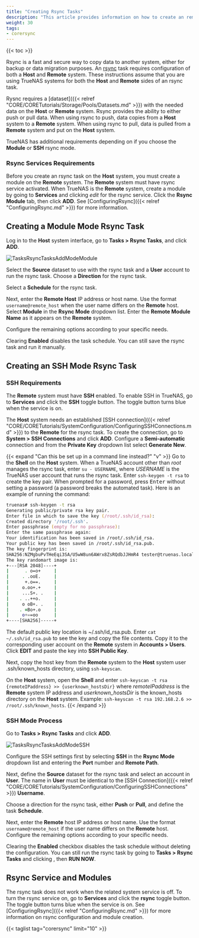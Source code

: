 ```yaml
---
title: "Creating Rsync Tasks"
description: "This article provides information on how to create an remote sync (rsync) task on your TrueNAS."
weight: 30
tags:
- corersync
---
```


{{< toc >}}

Rsync is a fast and secure way to copy data to another system, either for backup or data migration purposes.
An [rsync](https://rsync.samba.org/) task requires configuration of both a **Host** and **Remote** system. These instructions assume that you are using TrueNAS systems for both the **Host** and **Remote** sides of an rsync task.

Rysnc requires a [dataset]({{< relref "CORE/CORETutorials/Storage/Pools/Datasets.md" >}}) with the needed data on the **Host** or **Remote** system.
Rsync provides the ability to either push or pull data.
When using rsync to push, data copies from a **Host** system to a **Remote** system.
When using rsync to pull, data is pulled from a **Remote** system and put on the **Host** system.

TrueNAS has additional requirements depending on if you choose the **Module** or **SSH** rsync mode.

### Rsync Services Requirements

Before you create an rsync task on the **Host** system, you must create a module on the **Remote** system. The **Remote** system must have rsync service activated. 
When TrueNAS is the **Remote** system, create a module by going to **Services** and clicking <i class="material-icons" aria-hidden="true" title="edit">edit</i> for the rsync service. Click the **Rsync Module** tab, then click **ADD**. See [ConfiguringRsync]({{< relref "ConfiguringRsync.md" >}}) for more information.

## Creating a Module Mode Rsync Task

Log in to the **Host** system interface, go to **Tasks > Rsync Tasks**, and click **ADD**.

![TasksRsyncTasksAddModeModule](/images/CORE/12.0/TasksRsyncTasksAddModeModule.png "Rsync Task: Module Mode")

Select the **Source** dataset to use with the rsync task and a **User** account to run the rsync task.
Choose a **Direction** for the rsync task.

Select a **Schedule** for the rsync task.

Next, enter the **Remote Host** IP address or host name.
Use the format `username@remote_host` when the user name differs on the **Remote** host.
Select **Module** in the **Rsync Mode** dropdown list. 
Enter the **Remote Module Name** as it appears on the **Remote** system.

Configure the remaining options according to your specific needs.

Clearing **Enabled** disables the task schedule.
You can still save the rsync task and run it manually.

## Creating an SSH Mode Rsync Task

### SSH Requirements

The **Remote** system must have **SSH** enabled.
To enable SSH in TrueNAS, go to **Services** and click the **SSH** toggle button. The toggle button turns blue when the service is on.

The **Host** system needs an established [SSH connection]({{< relref "CORE/CORETutorials/SystemConfiguration/ConfiguringSSHConnections.md" >}}) to the **Remote** for the rsync task.
To create the connection, go to **System > SSH Connections** and click **ADD**.
Configure a **Semi-automatic** connection and from the **Private Key** dropdown list select **Generate New**.

{{< expand "Can this be set up in a command line instead?" "v" >}}
Go to the **Shell** on the **Host** system.
When a TrueNAS account other than *root* manages the rsync task, enter `su - USERNAME`, where *USERNAME* is the TrueNAS user account that runs the rsync task.
Enter `ssh-keygen -t rsa` to create the key pair.
When prompted for a password, press <kbd>Enter</kbd> without setting a password (a password breaks the automated task).
Here is an example of running the command:

```zsh
truenas# ssh-keygen -t rsa
Generating public/private rsa key pair.
Enter file in which to save the key (/root/.ssh/id_rsa):
Created directory '/root/.ssh'.
Enter passphrase (empty for no passphrase):
Enter the same passphrase again:
Your identification has been saved in /root/.ssh/id_rsa.
Your public key has been saved in /root/.ssh/id_rsa.pub.
The key fingerprint is:
SHA256:NZMgbuPvTHeEqi3SA/U5wW8un6AWrx8ZsRQdbJJHmR4 tester@truenas.local
The key randomart image is:
+---[RSA 2048]----+
|      . o=o+     |
|     . .ooE.     |
|      +.o==.     |
|     o.oo+.+     |
|     ...S+. .    |
|    . ..++o.     |
|     o oB+. .    |
|    . =Bo+.o     |
|     o+==oo      |
+----[SHA256]-----+
```
The default public key location is <file>\~/.ssh/id_rsa.pub</file>.
Enter `cat ~/.ssh/id_rsa.pub` to see the key and copy the file contents.
Copy it to the corresponding user account on the **Remote** system in **Accounts > Users**.
Click **EDIT** and paste the key into **SSH Public Key**.

Next, copy the host key from the **Remote** system to the **Host** system user <file>.ssh/known_hosts</file> directory, using `ssh-keyscan`.

On the **Host** system, open the **Shell** and enter `ssh-keyscan -t rsa {remoteIPaddress} >> {userknown_hostsDir}` where *remoteIPaddress* is the **Remote** system IP address and *userknown_hostsDir* is the <file>known_hosts</file> directory on the **Host** system.
Example: `ssh-keyscan -t rsa 192.168.2.6 >> /root/.ssh/known_hosts`.
{{< /expand >}}

### SSH Mode Process

Go to **Tasks > Rsync Tasks** and click **ADD**.

![TasksRsyncTasksAddModeSSH](/images/CORE/12.0/TasksRsyncTasksAddModeSSH.png "Rsync Task: SSH Mode")

Configure the SSH settings first by selecting **SSH** in the **Rsync Mode** dropdown list and entering the **Port** number and **Remote Path**.

Next, define the **Source** dataset for the rsync task and select an account in **User**.
The name in **User** must be identical to the [SSH Connection]({{< relref "CORE/CORETutorials/SystemConfiguration/ConfiguringSSHConnections" >}}) **Username**.

Choose a direction for the rsync task, either **Push** or **Pull**, and define the task **Schedule**.

Next, enter the **Remote** host IP address or host name.
Use the format `username@remote_host` if the user name differs on the **Remote** host.
Configure the remaining options according to your specific needs.

Clearing the **Enabled** checkbox disables the task schedule without deleting the configuration.
You can still run the rsync task by going to **Tasks > Rsync Tasks** and clicking <i class="fa fa-chevron-right"></i>, then **RUN NOW**.

## Rsync Service and Modules

The rsync task does not work when the related system service is off.
To turn the rsync service on, go to **Services** and click the **rsync** toggle button. The toggle button turns blue when the service is on.
See [ConfiguringRsync]({{< relref "ConfiguringRsync.md" >}}) for more information on rsync configuration and module creation.

{{< taglist tag="corersync" limit="10" >}}
